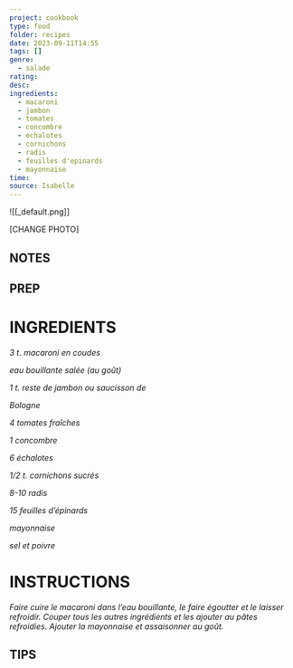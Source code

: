 ```yaml
---
project: cookbook
type: food
folder: recipes
date: 2023-09-11T14:55
tags: []
genre:
  - salade
rating: 
desc: 
ingredients:
  - macaroni
  - jambon
  - tomates
  - concombre
  - echalotes
  - cornichons
  - radis
  - feuilles d'epinards
  - mayonnaise
time: 
source: Isabelle
---
```


![[_default.png]]

[CHANGE PHOTO]


## NOTES




## PREP


# INGREDIENTS

_3 t. macaroni en coudes_

_eau bouillante salée (au goût)_

_1 t. reste de jambon ou saucisson de_

_Bologne_

_4 tomates fraîches_

_1 concombre_

_6 échalotes_

_1/2 t. cornichons sucrés_

_8-10 radis_

_15 feuilles d’épinards_

_mayonnaise_

_sel et poivre_

# INSTRUCTIONS

_Faire cuire le macaroni dans l’eau bouillante,_
_le faire égoutter et le laisser refroidir. Couper_
_tous les autres ingrédients et les ajouter au_
_pâtes refroidies. Ajouter la mayonnaise et_
_assaisonner au goût._


## TIPS



